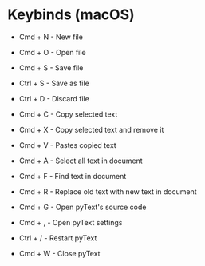 # Keybinds (macOS)

- Cmd + N - New file 
- Cmd + O - Open file 
- Cmd + S - Save file 
- Ctrl + S - Save as file 
- Ctrl + D - Discard file 

- Cmd + C - Copy selected text 
- Cmd + X - Copy selected text and remove it 
- Cmd + V - Pastes copied text 
- Cmd + A - Select all text in document 
- Cmd + F - Find text in document
- Cmd + R - Replace old text with new text in document

- Cmd + G - Open pyText's source code

- Cmd + , - Open pyText settings
- Ctrl + / - Restart pyText
- Cmd + W - Close pyText 
